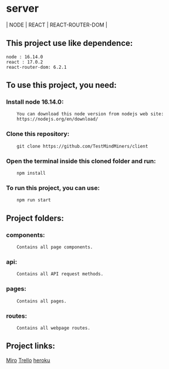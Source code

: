 # server
| NODE | REACT | REACT-ROUTER-DOM |


## This project use like dependence:

````
node : 16.14.0
react : 17.0.2
react-router-dom: 6.2.1
````

## To use this project, you need:

### Install node 16.14.0:

```
    You can download this node version from nodejs web site:
    https://nodejs.org/en/download/
```

### Clone this repository:

```
    git clone https://github.com/TestMindMiners/client
```

### Open the terminal inside this cloned folder and run:

```
    npm install
```

### To run this project, you can use:

```
    npm run start
```

## Project folders:

### components:

```
    Contains all page components.
```

### api:

```
    Contains all API request methods.
```

### pages:

```
    Contains all pages.
```

### routes:

```
    Contains all webpage routes.
```

## Project links:

[Miro](https://miro.com/app/board/uXjVOJ_gH7w=/?invite_link_id=245127349888)
[Trello](https://trello.com/invite/b/A11AQHkK/4f83871db3e51970aa73af3d74fd0172/mindminers-test)
[heroku](https://mindminerstestclient.herokuapp.com/)